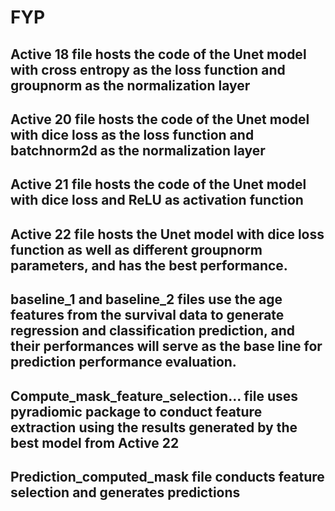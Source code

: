# FYP
## Active 18 file hosts the code of the Unet model with cross entropy as the loss function and groupnorm as the normalization layer
## Active 20 file hosts the code of the Unet model with dice loss as the loss function and batchnorm2d as the normalization layer
## Active 21 file hosts the code of the Unet model with dice loss and ReLU as activation function 
## Active 22 file hosts the Unet model with dice loss function as well as different groupnorm parameters, and has the best performance.
## baseline_1 and baseline_2 files use the age features from the survival data to generate regression and classification prediction, and their performances will serve as the base line for prediction performance evaluation.
## Compute_mask_feature_selection... file uses pyradiomic package to conduct feature extraction using the results generated by the best model from Active 22
## Prediction_computed_mask file conducts feature selection and generates predictions
